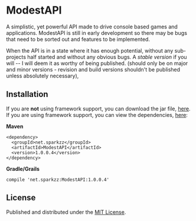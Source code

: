 ModestAPI
=
A simplistic, yet powerful API made to drive console based games and applications. ModestAPI is still in early development so there may be bugs that need to be sorted out and features to be implemented.

When the API is in a state where it has enough potential, without any sub-projects half started and without any obvious bugs. A *stable version* if you will -- I will deem it as worthy of being published. (should only be on major and minor versions - revision and build versions shouldn't be published unless absolutely necessary),

Installation
-
If you are **not** using framework support, you can download the jar file, [here](http://dl.sparkzz.net/ModestAPI/ModestAPI.jar).<br>
If you are using framework support, you can view the dependencies, [here](http://repo.sparkzz.net/modest/dependency-info.html):

**Maven**
```
<dependency>
  <groupId>net.sparkzz</groupId>
  <artifactId>ModestAPI</artifactId>
  <version>1.0.0.4</version>
</dependency>
```
**Gradle/Grails**
```
compile 'net.sparkzz:ModestAPI:1.0.0.4'
```

License
-
Published and distributed under the [MIT License](https://github.com/BrendonButler/ModestAPI/blob/master/License.md).
